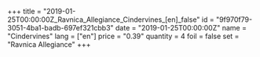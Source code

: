 +++
title = "2019-01-25T00:00:00Z_Ravnica_Allegiance_Cindervines_[en]_false"
id = "9f970f79-3051-4ba1-badb-697ef321cbb3"
date = "2019-01-25T00:00:00Z"
name = "Cindervines"
lang = ["en"]
price = "0.39"
quantity = 4
foil = false
set = "Ravnica Allegiance"
+++
